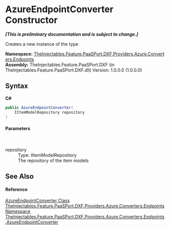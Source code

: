 # AzureEndpointConverter Constructor 
 _**\[This is preliminary documentation and is subject to change.\]**_

Creates a new instance of the  type

**Namespace:**&nbsp;<a href="523c7508-f474-7806-2136-03f2b2911b1a">TheInjectables.Feature.PaaSPort.DXF.Providers.Azure.Converters.Endpoints</a><br />**Assembly:**&nbsp;TheInjectables.Feature.PaaSPort.DXF (in TheInjectables.Feature.PaaSPort.DXF.dll) Version: 1.0.0.0 (1.0.0.0)

## Syntax

**C#**<br />
``` C#
public AzureEndpointConverter(
	IItemModelRepository repository
)
```


#### Parameters
&nbsp;<dl><dt>repository</dt><dd>Type: IItemModelRepository<br />The repository of the item models</dd></dl>

## See Also


#### Reference
<a href="1a00c31c-0f18-5031-bae1-50197e810ec2">AzureEndpointConverter Class</a><br /><a href="523c7508-f474-7806-2136-03f2b2911b1a">TheInjectables.Feature.PaaSPort.DXF.Providers.Azure.Converters.Endpoints Namespace</a><br /><a href="1a00c31c-0f18-5031-bae1-50197e810ec2">TheInjectables.Feature.PaaSPort.DXF.Providers.Azure.Converters.Endpoints.AzureEndpointConverter</a><br />